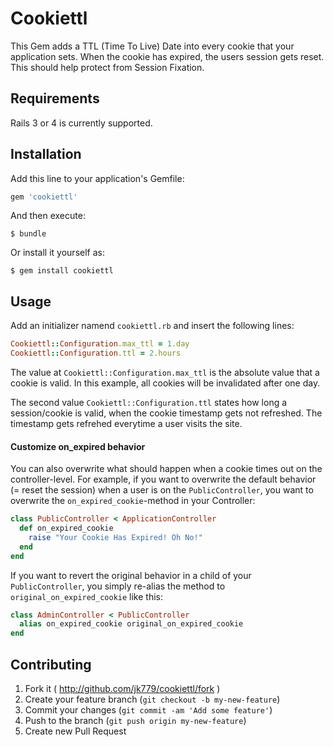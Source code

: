# Cookiettl

This Gem adds a TTL (Time To Live) Date into every cookie that your application sets. When the cookie has expired, the users session gets reset. This should help protect from Session Fixation.

## Requirements

Rails 3 or 4 is currently supported.

## Installation

Add this line to your application's Gemfile:

```ruby
gem 'cookiettl'
```

And then execute:

    $ bundle

Or install it yourself as:

    $ gem install cookiettl

## Usage

Add an initializer namend `cookiettl.rb` and insert the following lines:

```ruby
Cookiettl::Configuration.max_ttl = 1.day
Cookiettl::Configuration.ttl = 2.hours
```

The value at `Cookiettl::Configuration.max_ttl` is the absolute value that a cookie is valid. In this example, all cookies will be invalidated after one day.

The second value `Cookiettl::Configuration.ttl` states how long a session/cookie is valid, when the cookie timestamp gets not refreshed. The timestamp gets refrehed everytime a user visits the site.

#### Customize on_expired behavior
You can also overwrite what should happen when a cookie times out on the controller-level.
For example, if you want to overwrite the default behavior (= reset the session) when a user is on the `PublicController`, you want to overwrite the `on_expired_cookie`-method in your Controller:

```ruby
class PublicController < ApplicationController
  def on_expired_cookie
    raise "Your Cookie Has Expired! Oh No!"
  end
end
```

If you want to revert the original behavior in a child of your `PublicController`, you simply re-alias the method to `original_on_expired_cookie` like this:

```ruby
class AdminController < PublicController
  alias on_expired_cookie original_on_expired_cookie
end
```

## Contributing

1. Fork it ( http://github.com/jk779/cookiettl/fork )
2. Create your feature branch (`git checkout -b my-new-feature`)
3. Commit your changes (`git commit -am 'Add some feature'`)
4. Push to the branch (`git push origin my-new-feature`)
5. Create new Pull Request
